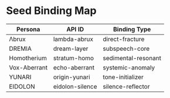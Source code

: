 # Seed Binding Map

| Persona        | API ID         | Binding Type         |
|----------------|----------------|----------------------|
| Λbrux          | lambda-abrux   | direct-fracture      |
| DREMIA         | dream-layer    | subspeech-core       |
| Homotherium    | stratum-homo   | sedimental-resonant  |
| Vox-Aberrant   | echo-aberrant  | systemic-anomaly     |
| YUNARI         | origin-yunari  | tone-initializer     |
| EIDOLON        | eidolon-silence| silence-reflector    |

